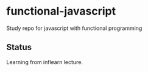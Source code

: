 # functional-javascript
Study repo for javascript with functional programming

## Status
Learning from inflearn lecture.
